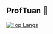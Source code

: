 ## ProfTuan 👋

[![Top Langs](https://github-readme-stats.vercel.app/api/top-langs/?username=ProfTuan&size_weight=0.5&count_weight=0.5)](https://github.com/anuraghazra/github-readme-stats)

<!--
**ProfTuan/ProfTuan** is a ✨ _special_ ✨ repository because its `README.md` (this file) appears on your GitHub profile.

Here are some ideas to get you started:

- 🔭 I’m currently working on ...
- 🌱 I’m currently learning ...
- 👯 I’m looking to collaborate on ...
- 🤔 I’m looking for help with ...
- 💬 Ask me about ...
- 📫 How to reach me: ...
- 😄 Pronouns: ...
- ⚡ Fun fact: ...
-->
